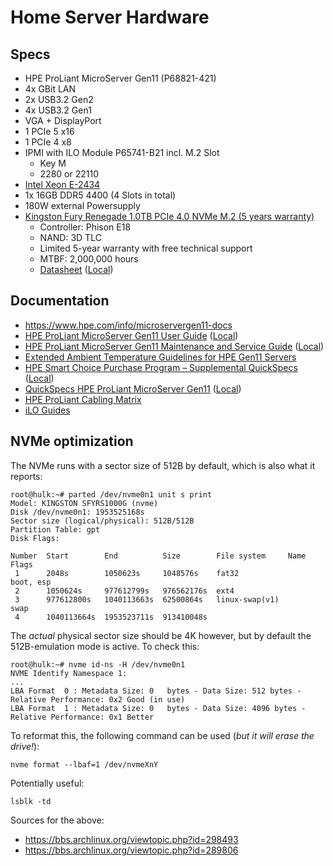 # Home Server Hardware

## Specs

- HPE ProLiant MicroServer Gen11 (P68821-421)
- 4x GBit LAN
- 2x USB3.2 Gen2
- 4x USB3.2 Gen1
- VGA + DisplayPort
- 1 PCIe 5 x16
- 1 PCIe 4 x8
- IPMI with ILO Module P65741-B21 incl. M.2 Slot
  - Key M
  - 2280 or 22110
- [Intel Xeon E-2434](https://ark.intel.com/content/www/us/en/ark/products/236192/intel-xeon-e-2434-processor-12m-cache-3-40-ghz.html)
- 1x 16GB DDR5 4400 (4 Slots in total)
- 180W external Powersupply
- [Kingston Fury Renegade 1.0TB PCIe 4.0 NVMe M.2 (5 years warranty)](https://www.kingston.com/en/ssd/gaming/kingston-fury-renegade-nvme-m2-ssd?partnum=sfyrs%2F1000g)
  - Controller: Phison E18
  - NAND: 3D TLC
  - Limited 5-year warranty with free technical support
  - MTBF: 2,000,000 hours
  - [Datasheet](https://www.kingston.com/datasheets/sfyr_en.pdf) ([Local](sfyr_en.pdf))

## Documentation

- https://www.hpe.com/info/microservergen11-docs
- [HPE ProLiant MicroServer Gen11 User Guide](https://support.hpe.com/hpesc/public/docDisplay?docId=sd00003930en_us&docLocale=en_US) ([Local](HPE_sd00003930en_us_HPE%20ProLiant%20MicroServer%20Gen11%20User%20Guide.pdf))
- [HPE ProLiant MicroServer Gen11 Maintenance and Service Guide](https://support.hpe.com/hpesc/public/docDisplay?docId=sd00003924en_us&docLocale=en_US) ([Local](HPE_sd00003924en_us_HPE%20ProLiant%20MicroServer%20Gen11%20Maintenance%20and%20Service%20Guide.pdf))
- [Extended Ambient Temperature Guidelines for HPE Gen11 Servers](https://support.hpe.com/hpesc/public/docDisplay?docId=sd00002260en_us&docLocale=en_US)
- [HPE Smart Choice Purchase Program – Supplemental QuickSpecs](https://support.hpe.com/hpesc/public/docDisplay?docId=a50009219enw&docLocale=en_US) ([Local](HPE_a50009219enw_HPE%20Smart%20Choice%20Purchase%20Program%20–%20Supplemental%20QuickSpecs.pdf))
- [QuickSpecs HPE ProLiant MicroServer Gen11](https://support.hpe.com/hpesc/public/docDisplay?docId=a50007028enw&docLocale=en_US) ([Local](HPE_a50007028enw_HPE%20ProLiant%20MicroServer%20Gen11.pdf))
- [HPE ProLiant Cabling Matrix](https://support.hpe.com/hpesc/public/docDisplay?docId=sd00001997en_us&docLocale=en_US)
- [iLO Guides](https://www.hpe.com/support/ilo6)

## NVMe optimization

The NVMe runs with a sector size of 512B by default, which is also what it reports:

```
root@hulk:~# parted /dev/nvme0n1 unit s print
Model: KINGSTON SFYRS1000G (nvme)
Disk /dev/nvme0n1: 1953525168s
Sector size (logical/physical): 512B/512B
Partition Table: gpt
Disk Flags:

Number  Start        End          Size        File system     Name  Flags
 1      2048s        1050623s     1048576s    fat32                 boot, esp
 2      1050624s     977612799s   976562176s  ext4
 3      977612800s   1040113663s  62500864s   linux-swap(v1)        swap
 4      1040113664s  1953523711s  913410048s
```

The _actual_ physical sector size should be 4K however, but by default the 512B-emulation mode is active. To check this:

```
root@hulk:~# nvme id-ns -H /dev/nvme0n1
NVME Identify Namespace 1:
...
LBA Format  0 : Metadata Size: 0   bytes - Data Size: 512 bytes - Relative Performance: 0x2 Good (in use)
LBA Format  1 : Metadata Size: 0   bytes - Data Size: 4096 bytes - Relative Performance: 0x1 Better
```

To reformat this, the following command can be used (*but it will erase the drive!*):

```
nvme format --lbaf=1 /dev/nvmeXnY
```

Potentially useful:
```
lsblk -td
```

Sources for the above:
- https://bbs.archlinux.org/viewtopic.php?id=298493
- https://bbs.archlinux.org/viewtopic.php?id=289806

